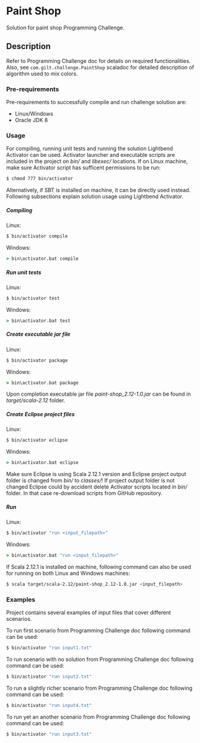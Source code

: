 # Paint Shop
Solution for paint shop Programming Challenge.

## Description
Refer to Programming Challenge doc for details on required functionalities.
Also, see `com.gilt.challenge.PaintShop` scaladoc for detailed description of algorithm used to mix colors.

### Pre-requirements
Pre-requirements to successfully compile and run challenge solution are:
  - Linux/Windows
  - Oracle JDK 8

### Usage
For compiling, running unit tests and running the solution Lightbend Activator can be used. Activator launcher and executable scripts are included in the project on _bin/_ and _libexec/_ locations.
If on Linux machine, make sure Activator script has sufficent permissions to be run:
```sh
$ chmod 777 bin/activator
```
Alternatively, if SBT is installed on machine, it can be directly used instead.
Following subsections explain solution usage using Lightbend Activator.
##### Compiling
Linux:

```sh
$ bin/activator compile
```
Windows:
```bat
> bin\activator.bat compile
```

##### Run unit tests
Linux:
```sh
$ bin/activator test
```
Windows:
```bat
> bin\activator.bat test
```
##### Create executable jar file
Linux:
```sh
$ bin/activator package
```
Windows:
```bat
> bin\activator.bat package
```
Upon completion executable jar file _paint-shop_2.12-1.0.jar_ can be found in _target/scala-2.12_ folder.
##### Create Eclipse project files
Linux:
```sh
$ bin/activator eclipse
```
Windows:
```bat
> bin\activator.bat eclipse
```
Make sure Eclipse is using Scala 2.12.1 version and Eclipse project output folder is changed from _bin/_ to _classes/_!
If project output folder is not changed Eclipse could by accident delete Activator scripts located in _bin/_ folder. In that case re-download scripts from GitHub repository.

##### Run
Linux:
```sh
$ bin/activator "run <input_filepath>"
```
Windows:
```bat
> bin\activator.bat "run <input_filepath>"
```
If Scala 2.12.1 is installed on machine, following command can also be used for running on both Linux and Windows machines:
```sh
$ scala target/scala-2.12/paint-shop_2.12-1.0.jar <input_filepath>
```

### Examples
Project contains several examples of input files that cover different scenarios.

To run first scenario from Programming Challenge doc following command can be used:
```sh
$ bin/activator "run input1.txt"
```

To run scenario with no solution from Programming Challenge doc following command can be used:
```sh
$ bin/activator "run input2.txt"
```

To run a slightly richer scenario from Programming Challenge doc following command can be used:
```sh
$ bin/activator "run input4.txt"
```

To run yet an another scenario from Programming Challenge doc following command can be used:
```sh
$ bin/activator "run input3.txt"
```
